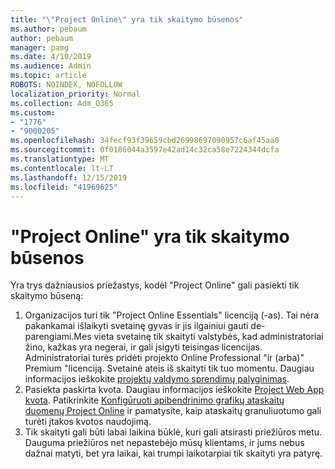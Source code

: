 ```yaml
---
title: "\"Project Online\" yra tik skaitymo būsenos"
ms.author: pebaum
author: pebaum
manager: pamg
ms.date: 4/10/2019
ms.audience: Admin
ms.topic: article
ROBOTS: NOINDEX, NOFOLLOW
localization_priority: Normal
ms.collection: Adm_O365
ms.custom:
- "1776"
- "9000205"
ms.openlocfilehash: 34fecf93f39659cbd26998697090957c6af45aa0
ms.sourcegitcommit: 0f0186044a3597e42ad14c32ca58e7224344dcfa
ms.translationtype: MT
ms.contentlocale: lt-LT
ms.lasthandoff: 12/15/2019
ms.locfileid: "41969625"
---
```

# <a name="project-online-is-in-a-read-only-state"></a>"Project Online" yra tik skaitymo būsenos

Yra trys dažniausios priežastys, kodėl "Project Online" gali pasiekti tik skaitymo būseną:

1. Organizacijos turi tik "Project Online Essentials" licenciją (-as). Tai nėra pakankamai išlaikyti svetainę gyvas ir jis ilgainiui gauti de-parengiami.Mes vieta svetainę tik skaityti valstybės, kad administratoriai žino, kažkas yra negerai, ir gali įsigyti teisingas licencijas. Administratoriai turės pridėti projekto Online Professional "ir (arba)" Premium "licenciją. Svetainė ateis iš skaityti tik tuo momentu. Daugiau informacijos ieškokite [projektų valdymo sprendimų palyginimas](https://products.office.com/project/compare-microsoft-project-management-software?tab=1).
2. Pasiekta paskirta kvota. Daugiau informacijos ieškokite [Project Web App kvota](https://docs.microsoft.com/projectonline/tune-project-online-performance#project-web-app-quota). Patikrinkite [Konfigūruoti apibendrinimo grafikų ataskaitų duomenų Project Online](https://docs.microsoft.com/ProjectOnline/configure-rollup-of-timephased-reporting-data-in-project-online?redirectSourcePath=%252fen-us%252farticle%252fConfigure-rollup-of-timephased-reporting-data-in-Project-Online-da8487fe-899e-4510-a264-e2ebc948928c) ir pamatysite, kaip ataskaitų granuliuotumo gali turėti įtakos kvotos naudojimą.
3. Tik skaityti gali būti labai laikina būklė, kuri gali atsirasti priežiūros metu. Dauguma priežiūros net nepastebėjo mūsų klientams, ir jums nebus dažnai matyti, bet yra laikai, kai trumpi laikotarpiai tik skaityti yra patyrę.
